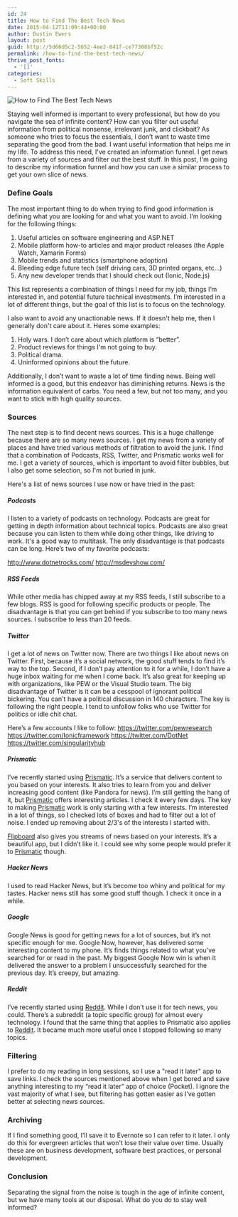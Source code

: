 ```yaml
---
id: 24
title: How to Find The Best Tech News
date: 2015-04-12T11:09:44+00:00
author: Dustin Ewers
layout: post
guid: http://5d66d5c2-5652-4ee2-841f-ce77308bf52c
permalink: /how-to-find-the-best-tech-news/
thrive_post_fonts:
  - '[]'
categories:
  - Soft Skills
---
```

<img src="https://dustinewers.com/content/images/2015/04/country-lane-filter-focus-1421.jpg" alt="How to Find The Best Tech News" />

Staying well informed is important to every professional, but how do you navigate the sea of infinite content? How can you filter out useful information from political nonsense, irrelevant junk, and clickbait? As someone who tries to focus the essentials, I don’t want to waste time separating the good from the bad. I want useful information that helps me in my life. To address this need, I've created an information funnel. I get news from a variety of sources and filter out the best stuff. In this post, I'm going to describe my information funnel and how you can use a similar process to get your own slice of news.

<h3 id="definegoals">Define Goals</h3>

The most important thing to do when trying to find good information is defining what you are looking for and what you want to avoid. I’m looking for the following things:

<ol>
    <li>Useful articles on software engineering and ASP.NET</li>
    <li>Mobile platform how-to articles and major product releases (the Apple Watch, Xamarin Forms)</li>
    <li>Mobile trends and statistics (smartphone adoption)</li>
    <li>Bleeding edge future tech (self driving cars, 3D printed organs, etc…)</li>
    <li>Any new developer trends that I should check out (Ionic, Node.js)</li>
</ol>

This list represents a combination of things I need for my job, things I’m interested in, and potential future technical investments. I’m interested in a lot of different things, but the goal of this list is to focus on the technology.

I also want to avoid any unactionable news. If it doesn't help me, then I generally don't care about it. Heres some examples:

<ol>
    <li>Holy wars. I don’t care about which platform is “better”.</li>
    <li>Product reviews for things I'm not going to buy.</li>
    <li>Political drama.</li>
    <li>Uninformed opinions about the future.</li>
</ol>

Additionally, I don’t want to waste a lot of time finding news. Being well informed is a good, but this endeavor has diminishing returns. News is the information equivalent of carbs. You need a few, but not too many, and you want to stick with high quality sources.

<h3 id="sources">Sources</h3>

The next step is to find decent news sources. This is a huge challenge because there are so many news sources. I get my news from a variety of places and have tried various methods of filtration to avoid the junk. I find that a combination of Podcasts, RSS, Twitter, and Prismatic works well for me. I get a variety of sources, which is important to avoid filter bubbles, but I also get some selection, so I'm not buried in junk.

Here's a list of news sources I use now or have tried in the past:

<h5 id="podcasts">Podcasts</h5>

I listen to a variety of podcasts on technology. Podcasts are great for getting in depth information about technical topics. Podcasts are also great because you can listen to them while doing other things, like driving to work. It's a good way to multitask. The only disadvantage is that podcasts can be long. Here’s two of my favorite podcasts:

<a href="http://www.dotnetrocks.com/">http://www.dotnetrocks.com/</a>
<a href="http://msdevshow.com/">http://msdevshow.com/</a>

<h5 id="rssfeeds">RSS Feeds</h5>

While other media has chipped away at my RSS feeds, I still subscribe to a few blogs. RSS is good for following specific products or people. The disadvantage is that you can get behind if you subscribe to too many news sources. I subscribe to less than 20 feeds.

<h5 id="twitter">Twitter</h5>

I get a lot of news on Twitter now. There are two things I like about news on Twitter. First, because it’s a social network, the good stuff tends to find it’s way to the top. Second, if I don’t pay attention to it for a while, I don’t have a huge inbox waiting for me when I come back. It’s also great for keeping up with organizations, like PEW or the Visual Studio team. The big disadvantage of Twitter is it can be a cesspool of ignorant political bickering. You can't have a political discussion in 140 characters. The key is following the right people. I tend to unfollow folks who use Twitter for politics or idle chit chat.

Here’s a few accounts I like to follow:
<a href="https://twitter.com/pewresearch">https://twitter.com/pewresearch</a>
<a href="https://twitter.com/Ionicframework">https://twitter.com/Ionicframework</a>
<a href="https://twitter.com/DotNet">https://twitter.com/DotNet</a>
<a href="https://twitter.com/singularityhub">https://twitter.com/singularityhub</a>

<h5 id="prismatic">Prismatic</h5>

I’ve recently started using <a href="http://getprismatic.com">Prismatic</a>. It’s a service that delivers content to you based on your interests. It also tries to learn from you and deliver increasing good content (like Pandora for news). I’m still getting the hang of it, but <a href="http://getprismatic.com">Prismatic</a> offers interesting articles. I check it every few days. The key to making <a href="http://getprismatic.com">Prismatic</a> work is only starting with a few interests. I’m interested in a lot of things, so I checked lots of boxes and had to filter out a lot of noise. I ended up removing about 2/3's of the interests I started with.

<a href="https://flipboard.com/">Flipboard</a> also gives you streams of news based on your interests. It’s a beautiful app, but I didn’t like it. I could see why some people would prefer it to <a href="http://getprismatic.com">Prismatic</a> though.

<h5 id="hackernews">Hacker News</h5>

I used to read Hacker News, but it’s become too whiny and political for my tastes. Hacker news still has some good stuff though. I check it once in a while.

<h5 id="google">Google</h5>

Google News is good for getting news for a lot of sources, but it’s not specific enough for me. Google Now, however, has delivered some interesting content to my phone. It’s finds things related to what you’ve searched for or read in the past. My biggest Google Now win is when it delivered the answer to a problem I unsuccessfully searched for the previous day. It’s creepy, but amazing.

<h5 id="reddit">Reddit</h5>

I’ve recently started using <a href="http://www.reddit.com/">Reddit</a>. While I don’t use it for tech news, you could. There’s a subreddit (a topic specific group) for almost every technology. I found that the same thing that applies to Prismatic also applies to <a href="http://www.reddit.com/">Reddit</a>. It became much more useful once I stopped following so many topics.

<h3 id="filtering">Filtering</h3>

I prefer to do my reading in long sessions, so I use a "read it later" app to save links. I check the sources mentioned above when I get bored and save anything interesting to my “read it later” app of choice (Pocket). I ignore the vast majority of what I see, but filtering has gotten easier as I’ve gotten better at selecting news sources.

<h3 id="archiving">Archiving</h3>

If I find something good, I’ll save it to Evernote so I can refer to it later. I only do this for evergreen articles that won't lose their value over time. Usually these are on business development, software best practices, or personal development.

<h3 id="conclusion">Conclusion</h3>

Separating the signal from the noise is tough in the age of infinite content, but we have many tools at our disposal. What do you do to stay well informed?